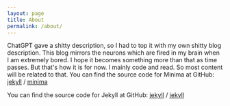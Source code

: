 ```yaml
---
layout: page
title: About
permalink: /about/
---
```


ChatGPT gave a shitty description, so I had to top it with my own shitty blog description. 
  This blog mirrors the neurons which are fired in my brain when I am extremely bored. 
  I hope it becomes something more than that as time passes. But that's how it is for now. 
  I mainly code and read. So most content will be related to that. 
You can find the source code for Minima at GitHub:
[jekyll][jekyll-organization] /
[minima](https://github.com/jekyll/minima)

You can find the source code for Jekyll at GitHub:
[jekyll][jekyll-organization] /
[jekyll](https://github.com/jekyll/jekyll)


[jekyll-organization]: https://github.com/jekyll
